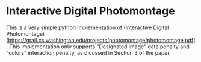 # Interactive Digital Photomontage

This is a very simple python Implementation of (Interactive Digital Photomontage)[https://grail.cs.washington.edu/projects/photomontage/photomontage.pdf].
This implementation only supports "Designated image" data penalty and "colors" interaction penalty, as dicussed in Section 3 of the paper.
